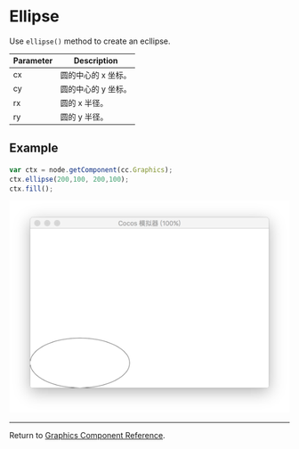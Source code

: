 # Ellipse

Use `ellipse()` method to create an ecllipse.

| Parameter | Description
| -------------- | ----------- |
| cx | 圆的中心的 x 坐标。
| cy | 圆的中心的 y 坐标。
| rx | 圆的 x 半径。
| ry | 圆的 y 半径。

## Example

```javascript
var ctx = node.getComponent(cc.Graphics);
ctx.ellipse(200,100, 200,100);
ctx.fill();
```

<a href="graphics/ellipse.png"><img src="graphics/ellipse.png"></a>

<hr>

Return to [Graphics Component Reference](../../components/graphics.md).
